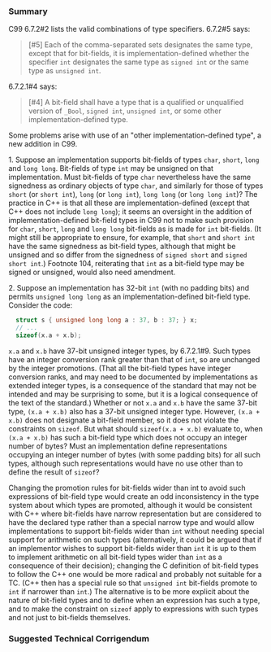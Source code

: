 ### Summary

C99 6.7.2#2 lists the valid combinations of type specifiers. 6.7.2#5 says:

> \[#5] Each of the comma-separated sets designates the same type, except that for
> bit-fields, it is implementation-defined whether the specifier `int` designates
> the same type as `signed int` or the same type as `unsigned int`.

6.7.2.1#4 says:

> \[#4] A bit-field shall have a type that is a qualified or unqualified version
> of `_Bool`, `signed int`, `unsigned int`, or some other implementation-defined
> type.

Some problems arise with use of an "other implementation-defined type", a new
addition in C99.

1\. Suppose an implementation supports bit-fields of types `char`, `short`,
`long` and `long long`. Bit-fields of type `int` may be unsigned on that
implementation. Must bit-fields of type `char` nevertheless have the same
signedness as ordinary objects of type `char`, and similarly for those of types
`short` (or `short int`), `long` (or `long int`), `long long` (or `long long
int`)? The practice in C\+\+ is that all these are implementation-defined
(except that C\+\+ does not include `long long`); it seems an oversight in the
addition of implementation-defined bit-field types in C99 not to make such
provision for `char`, `short`, `long` and `long long` bit-fields as is made for
`int` bit-fields. (It might still be appropriate to ensure, for example, that
`short` and `short int` have the same signedness as bit-field types, although
that might be unsigned and so differ from the signedness of `signed short` and
`signed short int`.) Footnote 104, reiterating that `int` as a bit-field type
may be signed or unsigned, would also need amendment.

2\. Suppose an implementation has 32-bit `int` (with no padding bits) and
permits `unsigned long long` as an implementation-defined bit-field type.
Consider the code:

```c
  struct s { unsigned long long a : 37, b : 37; } x;
  // ...
  sizeof(x.a + x.b);
```

`x.a` and `x.b` have 37-bit unsigned integer types, by 6.7.2.1#9. Such types
have an integer conversion rank greater than that of `int`, so are unchanged by
the integer promotions. (That all the bit-field types have integer conversion
ranks, and may need to be documented by implementations as extended integer
types, is a consequence of the standard that may not be intended and may be
surprising to some, but it is a logical consequence of the text of the
standard.) Whether or not `x.a` and `x.b` have the same 37-bit type, `(x.a +
x.b)` also has a 37-bit unsigned integer type. However, `(x.a + x.b)` does not
designate a bit-field member, so it does not violate the constraints on
`sizeof`. But what should `sizeof(x.a + x.b)` evaluate to, when `(x.a + x.b)`
has such a bit-field type which does not occupy an integer number of bytes? Must
an implementation define representations occupying an integer number of bytes
(with some padding bits) for all such types, although such representations would
have no use other than to define the result of `sizeof`?

Changing the promotion rules for bit-fields wider than int to avoid such
expressions of bit-field type would create an odd inconsistency in the type
system about which types are promoted, although it would be consistent with
C\+\+ where bit-fields have narrow representation but are considered to have the
declared type rather than a special narrow type and would allow implementations
to support bit-fields wider than `int` without needing special support for
arithmetic on such types (alternatively, it could be argued that if an
implementor wishes to support bit-fields wider than `int` it is up to them to
implement arithmetic on all bit-field types wider than `int` as a consequence of
their decision); changing the C definition of bit-field types to follow the
C\+\+ one would be more radical and probably not suitable for a TC. (C\+\+ then
has a special rule so that `unsigned int` bit-fields promote to `int` if
narrower than `int`.) The alternative is to be more explicit about the nature of
bit-field types and to define when an expression has such a type, and to make
the constraint on `sizeof` apply to expressions with such types and not just to
bit-fields themselves.

### Suggested Technical Corrigendum
